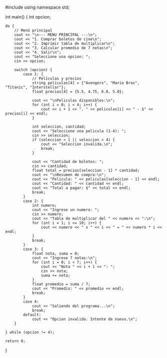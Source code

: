 #include <iostream>
using namespace std;

int main() {
    int opcion;

    do {
        // Menú principal
        cout << "\n--- MENU PRINCIPAL ---\n";
        cout << "1. Comprar boletos de cine\n";
        cout << "2. Imprimir tabla de multiplicar\n";
        cout << "3. Calcular promedio de 7 notas\n";
        cout << "4. Salir\n";
        cout << "Seleccione una opcion: ";
        cin >> opcion;

        switch (opcion) {
            case 1: {
                // Películas y precios
                string peliculas[4] = {"Avengers", "Mario Bros", "Titanic", "Interstellar"};
                float precios[4] = {5.5, 4.75, 6.0, 5.0};

                cout << "\nPeliculas disponibles:\n";
                for (int i = 0; i < 4; i++) {
                    cout << i + 1 << ". " << peliculas[i] << " - $" << precios[i] << endl;
                }

                int seleccion, cantidad;
                cout << "Seleccione una pelicula (1-4): ";
                cin >> seleccion;
                if (seleccion < 1 || seleccion > 4) {
                    cout << "Seleccion invalida.\n";
                    break;
                }

                cout << "Cantidad de boletos: ";
                cin >> cantidad;
                float total = precios[seleccion - 1] * cantidad;
                cout << "\nResumen de compra:\n";
                cout << "Pelicula: " << peliculas[seleccion - 1] << endl;
                cout << "Cantidad: " << cantidad << endl;
                cout << "Total a pagar: $" << total << endl;
                break;
            }
            case 2: {
                int numero;
                cout << "Ingrese un numero: ";
                cin >> numero;
                cout << "Tabla de multiplicar del " << numero << ":\n";
                for (int i = 1; i <= 10; i++) {
                    cout << numero << " x " << i << " = " << numero * i << endl;
                }
                break;
            }
            case 3: {
                float nota, suma = 0;
                cout << "Ingrese 7 notas:\n";
                for (int i = 0; i < 7; i++) {
                    cout << "Nota " << i + 1 << ": ";
                    cin >> nota;
                    suma += nota;
                }
                float promedio = suma / 7;
                cout << "Promedio: " << promedio << endl;
                break;
            }
            case 4:
                cout << "Saliendo del programa...\n";
                break;
            default:
                cout << "Opcion invalida. Intente de nuevo.\n";
        }

    } while (opcion != 4);

    return 0;
}

